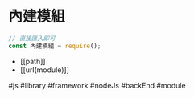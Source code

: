 # 內建模組
```js
// 直接匯入即可
const 內建模組 = require();
```
- [[path]]
- [[url(module)]]


#js #library #framework #nodeJs #backEnd #module